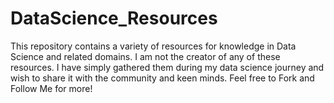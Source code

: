 # DataScience_Resources
This repository contains a variety of resources for knowledge in Data Science and related domains. 
I am not the creator of any of these resources. 
I have simply gathered them during my data science journey and wish to share it with the community and keen minds.
Feel free to Fork and Follow Me for more!
